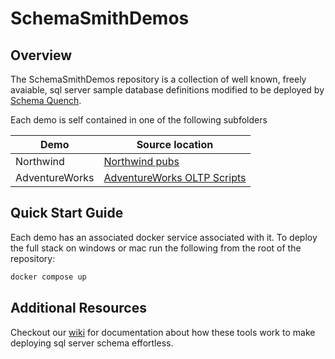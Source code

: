 # SchemaSmithDemos

## Overview

The SchemaSmithDemos repository is a collection of well known, freely avaiable, sql server sample database definitions modified to be deployed by [Schema Quench](https://github.com/Schema-Smith/SchemaSmithyFree).

Each demo is self contained in one of the following subfolders

| Demo           | Source location                                    |
| -------------- | -------------------------------------------------- |
| Northwind      | [Northwind pubs](https://raw.githubusercontent.com/microsoft/sql-server-samples/master/samples/databases/northwind-pubs/instnwnd.sql)         |
| AdventureWorks | [AdventureWorks OLTP Scripts](https://github.com/Microsoft/sql-server-samples/releases/download/adventureworks/AdventureWorks-oltp-install-script.zip)     |

## Quick Start Guide

Each demo has an associated docker service associated with it.  To deploy the full stack on windows or mac run the following from the root of the repository:

```bash
docker compose up
```

## Additional Resources

Checkout our [wiki](https://github.com/Schema-Smith/SchemaSmithyFree/wiki) for documentation about how these tools work to make deploying sql server schema effortless.
